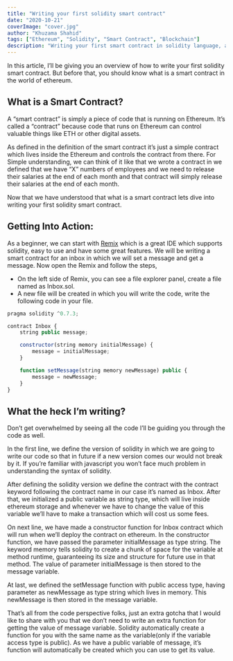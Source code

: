 ```yaml
---
title: "Writing your first solidity smart contract"
date: "2020-10-21"
coverImage: "cover.jpg"
author: "Khuzama Shahid"
tags: ["Ethereum", "Solidity", "Smart Contract", "Blockchain"]
description: "Writing your first smart contract in solidity language, and understand some basics of smart contract."
---
```


In this article, I’ll be giving you an overview of how to write your first solidity smart contract. But before that, you should know what is a smart contract in the world of ethereum.

## What is a Smart Contract?
A “smart contract” is simply a piece of code that is running on Ethereum. It’s called a “contract” because code that runs on Ethereum can control valuable things like ETH or other digital assets.

As defined in the definition of the smart contract it’s just a simple contract which lives inside the Ethereum and controls the contract from there. For Simple understanding, we can think of it like that we wrote a contract in we defined that we have “X” numbers of employees and we need to release their salaries at the end of each month and that contract will simply release their salaries at the end of each month.

Now that we have understood that what is a smart contract lets dive into writing your first solidity smart contract.

## Getting Into Action:

As a beginner, we can start with [Remix](https://remix.ethereum.org/) which is a great IDE which supports solidity, easy to use and have some great features. We will be writing a smart contract for an inbox in which we will set a message and get a message. Now open the Remix and follow the steps,

- On the left side of Remix, you can see a file explorer panel, create a file named as Inbox.sol.
- A new file will be created in which you will write the code, write the following code in your file.

```javascript
pragma solidity ^0.7.3;

contract Inbox {
    string public message;

    constructor(string memory initialMessage) {
        message = initialMessage;
    }

    function setMessage(string memory newMessage) public {
        message = newMessage;
    }
}
```

## What the heck I’m writing?
Don’t get overwhelmed by seeing all the code I’ll be guiding you through the code as well.

In the first line, we define the version of solidity in which we are going to write our code so that in future if a new version comes our would not break by it. If you’re familiar with javascript you won’t face much problem in understanding the syntax of solidity.

After defining the solidity version we define the contract with the contract keyword following the contract name in our case it’s named as Inbox. After that, we initialized a public variable as string type, which will live inside ethereum storage and whenever we have to change the value of this variable we’ll have to make a transaction which will cost us some fees.

On next line, we have made a constructor function for Inbox contract which will run when we’ll deploy the contract on ethereum. In the constructor function, we have passed the parameter initialMessage as type string. The keyword memory tells solidity to create a chunk of space for the variable at method runtime, guaranteeing its size and structure for future use in that method. The value of parameter initialMessage is then stored to the message variable.

At last, we defined the setMessage function with public access type, having parameter as newMessage as type string which lives in memory. This newMessage is then stored in the message variable. 

That’s all from the code perspective folks, just an extra gotcha that I would like to share with you that we don’t need to write an extra function for getting the value of message variable. Solidity automatically create a function for you with the same name as the variable(only if the variable access type is public). As we have a public variable of message, it’s function will automatically be created which you can use to get its value.
